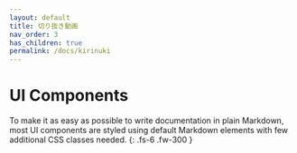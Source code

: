 ```yaml
---
layout: default
title: 切り抜き動画
nav_order: 3
has_children: true
permalink: /docs/kirinuki
---
```


# UI Components

To make it as easy as possible to write documentation in plain Markdown, most UI components are styled using default Markdown elements with few additional CSS classes needed.
{: .fs-6 .fw-300 }
